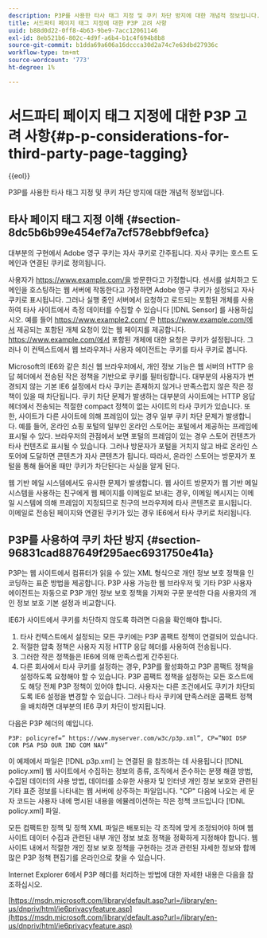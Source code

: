 ```yaml
---
description: P3P를 사용한 타사 태그 지정 및 쿠키 차단 방지에 대한 개념적 정보입니다.
title: 서드파티 페이지 태그 지정에 대한 P3P 고려 사항
uuid: b88d0d22-0ff8-4b63-9be9-7acc12061146
exl-id: 8eb521b6-802c-4d9f-a6b4-b1c4f694b8b8
source-git-commit: b1dda69a606a16dccca30d2a74c7e63dbd27936c
workflow-type: tm+mt
source-wordcount: '773'
ht-degree: 1%

---
```


# 서드파티 페이지 태그 지정에 대한 P3P 고려 사항{#p-p-considerations-for-third-party-page-tagging}

{{eol}}

P3P를 사용한 타사 태그 지정 및 쿠키 차단 방지에 대한 개념적 정보입니다.

## 타사 페이지 태그 지정 이해 {#section-8dc5b6b99e454ef7a7cf578ebbf9efca}

대부분의 구현에서 Adobe 영구 쿠키는 자사 쿠키로 간주됩니다. 자사 쿠키는 호스트 도메인과 연결된 쿠키로 정의됩니다.

사용자가 https://www.example.com/을 방문한다고 가정합니다. 센서를 설치하고 도메인을 호스팅하는 웹 서버에 작동한다고 가정하면 Adobe 영구 쿠키가 설정되고 자사 쿠키로 표시됩니다. 그러나 실행 중인 서버에서 요청하고 로드되는 포함된 개체를 사용하여 타사 사이트에서 측정 데이터를 수집할 수 있습니다 [!DNL Sensor] 를 사용하십시오. 예를 들어 https://www.example2.com/ 은 https://www.example.com/에서 제공되는 포함된 개체 요청이 있는 웹 페이지를 제공합니다. https://www.example.com/에서 포함된 개체에 대한 요청은 쿠키가 설정됩니다. 그러나 이 컨텍스트에서 웹 브라우저나 사용자 에이전트는 쿠키를 타사 쿠키로 봅니다.

Microsoft의 IE6와 같은 최신 웹 브라우저에서, 개인 정보 기능은 웹 서버의 HTTP 응답 헤더에서 전송된 작은 정책을 기반으로 쿠키를 필터링합니다. 대부분의 사용자가 변경되지 않는 기본 IE6 설정에서 타사 쿠키는 존재하지 않거나 만족스럽지 않은 작은 정책이 있을 때 차단됩니다. 쿠키 차단 문제가 발생하는 대부분의 사이트에는 HTTP 응답 헤더에서 전송되는 적절한 compact 정책이 없는 사이트의 타사 쿠키가 있습니다. 또한, 사이트가 다른 사이트에 의해 프레임이 있는 경우 일부 쿠키 차단 문제가 발생합니다. 예를 들어, 온라인 쇼핑 포털의 일부인 온라인 스토어는 포털에서 제공하는 프레임에 표시될 수 있다. 브라우저의 관점에서 보면 포털의 프레임이 있는 경우 스토어 컨텐츠가 타사 컨텐츠로 표시될 수 있습니다. 그러나 방문자가 포털을 거치지 않고 바로 온라인 스토어에 도달하면 콘텐츠가 자사 콘텐츠가 됩니다. 따라서, 온라인 스토어는 방문자가 포털을 통해 들어올 때만 쿠키가 차단된다는 사실을 알게 된다.

웹 기반 메일 시스템에서도 유사한 문제가 발생합니다. 웹 사이트 방문자가 웹 기반 메일 시스템을 사용하는 친구에게 웹 페이지를 이메일로 보내는 경우, 이메일 메시지는 이메일 시스템에 의해 프레임이 지정되므로 친구의 브라우저에 타사 콘텐츠로 표시됩니다. 이메일로 전송된 페이지와 연결된 쿠키가 있는 경우 IE6에서 타사 쿠키로 처리됩니다.

## P3P를 사용하여 쿠키 차단 방지 {#section-96831cad887649f295aec6931750e41a}

P3P는 웹 사이트에서 컴퓨터가 읽을 수 있는 XML 형식으로 개인 정보 보호 정책을 인코딩하는 표준 방법을 제공합니다. P3P 사용 가능한 웹 브라우저 및 기타 P3P 사용자 에이전트는 자동으로 P3P 개인 정보 보호 정책을 가져와 구문 분석한 다음 사용자의 개인 정보 보호 기본 설정과 비교합니다.

IE6가 사이트에서 쿠키를 차단하지 않도록 하려면 다음을 확인해야 합니다.

1. 타사 컨텍스트에서 설정되는 모든 쿠키에는 P3P 콤팩트 정책이 연결되어 있습니다.
1. 적절한 압축 정책은 사용자 지정 HTTP 응답 헤더를 사용하여 전송됩니다.
1. 그러한 작은 정책들은 IE6에 의해 만족스럽게 간주된다.
1. 다른 회사에서 타사 쿠키를 설정하는 경우, P3P를 활성화하고 P3P 콤팩트 정책을 설정하도록 요청해야 할 수 있습니다. P3P 콤팩트 정책을 설정하는 모든 호스트에도 해당 전체 P3P 정책이 있어야 합니다. 사용자는 다른 조건에서도 쿠키가 차단되도록 IE6 설정을 변경할 수 있습니다. 그러나 타사 쿠키에 만족스러운 콤팩트 정책을 배치하면 대부분의 IE6 쿠키 차단이 방지됩니다.

다음은 P3P 헤더의 예입니다.

```
P3P: policyref=” https://www.myserver.com/w3c/p3p.xml”, CP=”NOI DSP COR PSA PSD OUR IND COM NAV”
```

이 예제에서 파일은 [!DNL p3p.xml] 는 연결된 을 참조하는 데 사용됩니다 [!DNL policy.xml] 웹 사이트에서 수집하는 정보의 종류, 조직에서 준수하는 분쟁 해결 방법, 수집된 데이터의 사용 방법, 데이터를 소유한 사용자 및 인터넷 개인 정보 보호와 관련된 기타 표준 정보를 나타내는 웹 서버에 상주하는 파일입니다. &quot;CP&quot; 다음에 나오는 세 문자 코드는 사용자 내에 명시된 내용을 에뮬레이션하는 작은 정책 코드입니다 [!DNL policy.xml] 파일.

모든 컴팩트한 정책 및 정책 XML 파일은 배포되는 각 조직에 맞게 조정되어야 하며 웹 사이트 데이터 수집과 관련된 내부 개인 정보 보호 정책을 정확하게 지정해야 합니다. 웹 사이트 내에서 적절한 개인 정보 보호 정책을 구현하는 것과 관련된 자세한 정보와 함께 많은 P3P 정책 편집기를 온라인으로 찾을 수 있습니다.

Internet Explorer 6에서 P3P 헤더를 처리하는 방법에 대한 자세한 내용은 다음을 참조하십시오.

[https://msdn.microsoft.com/library/default.asp?url=/library/en-us/dnpriv/html/ie6privacyfeature.asp](https://msdn.microsoft.com/library/default.asp?url=/library/en-us/dnpriv/html/ie6privacyfeature.asp)
